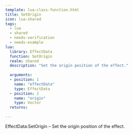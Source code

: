 ```yaml
---
template: lua-class-function.html
title: SetOrigin
icon: lua-shared
tags:
  - lua
  - shared
  - needs-verification
  - needs-example
lua:
  library: EffectData
  function: SetOrigin
  realm: shared
  description: "Set the origin position of the effect."
  
  arguments:
  - position: 1
    name: "effectData"
    type: EffectData
  - position: 2
    name: "origin"
    type: Vector
  returns:
    
---
```


<div class="lua__search__keywords">
EffectData:SetOrigin &#x2013; Set the origin position of the effect.
</div>
